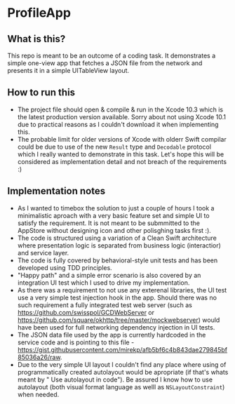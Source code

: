 # ProfileApp

## What is this?

This repo is meant to be an outcome of a coding task. It demonstrates a simple one-view app that fetches a JSON file from the network and presents it in a simple UITableView layout.

## How to run this

* The project file should open & compile & run in the Xcode 10.3 which is the latest production version available. Sorry about not using Xcode 10.1 due to practical reasons as I couldn't download it when implementing this.
* The probable limit for older versions of Xcode with olderr Swift compilar could be due to use of the new `Result` type and `Decodable` protocol which I really wanted to demonstrate in this task. Let's hope this will be considered as implementation detail and not breach of the requirements :)

## Implementation notes

* As I wanted to timebox the solution to just a couple of hours I took a minimalistic aproach with a very basic feature set and simple UI to satisfy the requirement. It is not meant to be submmitted to the AppStore without designing icon and other polisghing tasks first :).
* The code is structured using a variation of a Clean Swift architecture where presentation logic is separated from business logic (interactior) and service layer.
* The code is fully covered by behavioral-style unit tests and has been developed using TDD principles.
* "Happy path" and a simple error scenario is also covered by an integration UI test which I used to drive my implementation.
* As there was a requirement to not use any exterenal libraries, the UI test use a very simple test injection hook in the app. Should there was no such requirement a fully integrated test web server (such as https://github.com/swisspol/GCDWebServer or https://github.com/square/okhttp/tree/master/mockwebserver) would have been used for full networking dependency injection in UI tests.
* The JSON data file used by the app is currently hardcoded in the service code and is pointing to this file - https://gist.githubusercontent.com/mirekp/afb5bf6c4b843dae279845bf85036a26/raw.  
* Due to the very simple UI layout I couldn't find any place where using of programmatically created autolayout would be apropriate (if that's whats meant by " Use autolayout in code"). Be assured I know how to use autolayout (both visual format language as welll as `NSLayoutConstraint`) when needed.
